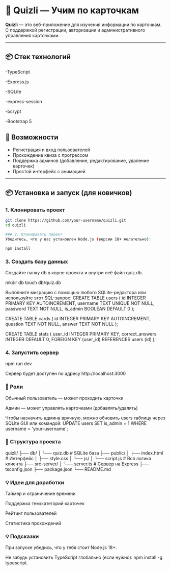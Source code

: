 # 🧠 Quizli — Учим по карточкам

**Quizli** — это веб-приложение для изучения информации по карточкам. С поддержкой регистрации, авторизации и административного управления карточками.

---

## 📦 Стек технологий

-TypeScript

-Express.js

-SQLite

-express-session

-bcrypt

-Bootstrap 5

## 🚀 Возможности

- Регистрация и вход пользователей
- Прохождение квиза с прогрессом
- Поддержка админов (добавление, редактирование, удаление карточек)
- Простой интерфейс с анимацией

---

## 📦 Установка и запуск (для новичков)

### 1. Клонировать проект

```bash
git clone https://github.com/your-username/quizli.git
cd quizli

### 2. Клонировать проект
Убедитесь, что у вас установлен Node.js (версии 18+ желательно):

npm install
```

### 3. Создать базу данных

Создайте папку db в корне проекта и внутри неё файл quiz.db.

mkdir db
touch db/quiz.db

Выполните миграцию с помощью любого SQLite-редактора или используйте этот SQL-запрос:
CREATE TABLE users (
id INTEGER PRIMARY KEY AUTOINCREMENT,
username TEXT UNIQUE NOT NULL,
password TEXT NOT NULL,
is_admin BOOLEAN DEFAULT 0
);

CREATE TABLE cards (
id INTEGER PRIMARY KEY AUTOINCREMENT,
question TEXT NOT NULL,
answer TEXT NOT NULL
);

CREATE TABLE stats (
user_id INTEGER PRIMARY KEY,
correct_answers INTEGER DEFAULT 0,
FOREIGN KEY (user_id) REFERENCES users (id)
);

### 4. Запустить сервер

npm run dev

Сервер будет доступен по адресу http://localhost:3000

### 🔐 Роли

Обычный пользователь — может проходить карточки

Админ — может управлять карточками (добавлять/удалять)

Чтобы назначить админа вручную, можно обновить users таблицу через SQLite GUI или командой:
UPDATE users SET is_admin = 1 WHERE username = 'your-username';

### 📁 Структура проекта

quizli/
├── db/
│ └── quiz.db # SQLite база
├── public/
│ ├── index.html # Интерфейс
│ ├── style.css
│ └── js/
│ └── script.js # Вся логика клиента
├── src-server/
│ └── server.ts # Сервер на Express
├── tsconfig.json
├── package.json
└── README.md

### 💡 Идеи для доработки

Таймер и ограничение времени

Поддержка тем/категорий карточек

Рейтинг пользователей

Статистика прохождений

### 💡 Подсказки

При запуске убедись, что у тебя стоит Node.js 18+.

Не забудь установить TypeScript глобально (если нужно): npm install -g typescript.
